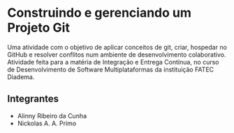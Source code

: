 # Construindo e gerenciando um Projeto Git
Uma atividade com o objetivo de aplicar conceitos de git, criar, hospedar no GitHub e resolver conflitos num ambiente de desenvolvimento colaborativo.
Atividade feita para a matéria de Integração e Entrega Contínua, no curso de Desenvolvimento de Software Multiplataformas da instituição FATEC Diadema.

## Integrantes
- Alinny  Ribeiro da Cunha
- Nickolas A. A. Primo
